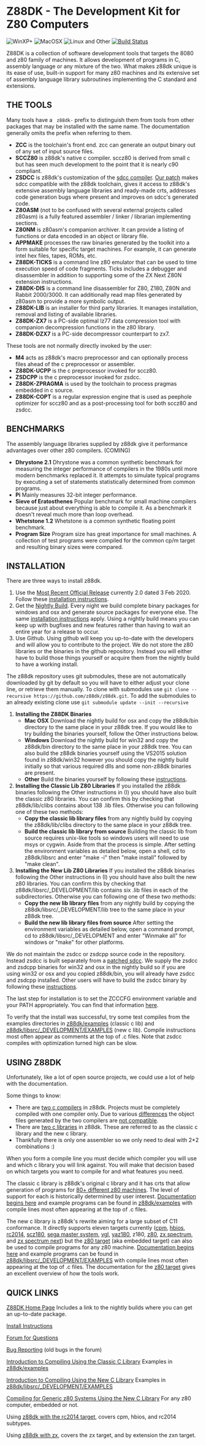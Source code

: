 # Z88DK - The Development Kit for Z80 Computers

![WinXP+](doc/images/windows.png) ![MacOSX](doc/images/mac.png) ![Linux and Other](doc/images/linux.png) [![Build Status](https://travis-ci.org/z88dk/z88dk.svg?branch=master)](https://travis-ci.org/z88dk/z88dk)

Z88DK is a collection of software development tools that targets the 8080 and z80 family of machines.  It allows development of programs in C, assembly language or any mixture of the two.  What makes z88dk unique is its ease of use, built-in support for many z80 machines and its extensive set of assembly language library subroutines implementing the C standard and extensions.

## THE TOOLS

Many tools have a ` z88dk-` prefix to distinguish them from tools from other packages that may be installed with the same name. The documentation
generally omits the prefix when referring to them.

* **ZCC** is the toolchain's front end.  zcc can generate an output binary out of any set of input source files.
* **SCCZ80** is z88dk's native c compiler.   sccz80 is derived from small c but has seen much development to the point that it is nearly c90 compliant.
* **ZSDCC** is z88dk's customization of the [sdcc compiler](https://sourceforge.net/projects/sdcc/).  [Our patch](https://github.com/z88dk/z88dk/tree/master/src/zsdcc) makes sdcc compatible with the z88dk toolchain, gives it access to z88dk's extensive assembly language libraries and ready-made crts, addresses code generation bugs where present and improves on sdcc's generated code.
* **Z80ASM** (not to be confused with several external projects called z80asm) is a fully featured assembler / linker / librarian implementing sections.
* **Z80NM** is z80asm's companion archiver.  It can provide a listing of functions or data encoded in an object or library file.
* **APPMAKE** processes the raw binaries generated by the toolkit into a form suitable for specific target machines.  For example, it can generate intel hex files, tapes, ROMs, etc.
* **Z88DK-TICKS** is a command line z80 emulator that can be used to time execution speed of code fragments. Ticks includes a debugger and disassembler in addition to supporting some of the ZX Next Z80N extension instructions.
* **Z88DK-DIS** is a command line disassembler for Z80, Z180, Z80N and Rabbit 2000/3000. It can additionally read map files generated by z80asm to provide a more symbolic output.
* **Z88DK-LIB** is an installer for third party libraries.  It manages installation, removal and listing of available libraries.
* **Z88DK-ZX7** is a PC-side optimal lz77 data compression tool with companion decompression functions in the z80 library.
* **Z88DK-DZX7** is a PC-side decompressor counterpart to zx7.

These tools are not normally directly invoked by the user:

* **M4** acts as z88dk's macro preprocessor and can optionally process files ahead of the c preprocessor or assembler.
* **Z88DK-UCPP** is the c preprocessor invoked for sccz80.
* **ZSDCPP** is the c preprocessor invoked for zsdcc.
* **Z88DK-ZPRAGMA** is used by the toolchain to process pragmas embedded in c source.
* **Z88DK-COPT** is a regular expression engine that is used as peephole optimizer for sccz80 and as a post-processing tool for both sccz80 and zsdcc.

## BENCHMARKS

The assembly language libraries supplied by z88dk give it performance advantages over other z80 compilers.
(COMING)

* **Dhrystone 2.1**  Dhrystone was a common synthetic benchmark for measuring the integer performance of compilers in the 1980s until more modern benchmarks replaced it.  It attempts to simulate typical programs by executing a set of statements statistically determined from common programs.
* **Pi**  Mainly measures 32-bit integer performance.
* **Sieve of Eratosthenes**  Popular benchmark for small machine compilers because just about everything is able to compile it.  As a benchmark it doesn't reveal much more than loop overhead.
* **Whetstone 1.2**  Whetstone is a common synthetic floating point benchmark.
* **Program Size**  Program size has great importance for small machines.  A collection of test programs were compiled for the common cp/m target and resulting binary sizes were compared.

## INSTALLATION

There are three ways to install z88dk.

1. Use the [Most Recent Official Release](https://github.com/z88dk/z88dk/releases) currently 2.0 dated 3 Feb 2020.  Follow these [installation instructions](https://github.com/z88dk/z88dk/wiki/installation).
2. Get the [Nightly Build](http://nightly.z88dk.org/).  Every night we build complete binary packages for windows and osx and generate source packages for everyone else.  The same [installation instructions](https://github.com/z88dk/z88dk/wiki/installation) apply.  Using a nightly build means you can keep up with bugfixes and new features rather than having to wait an entire year for a release to occur.
3. Use Github.  Using github will keep you up-to-date with the developers and will allow you to contribute to the project.  We do not store the z80 libraries or the binaries in the github repository.  Instead you will either have to build those things yourself or acquire them from the nightly build to have a working install.

The z88dk repository uses git submodules, these are not automatically downloaded by git by default so you will have to either adjust your clone line, or retrieve them manually. To clone with submodules use `git clone --recursive https://github.com/z88dk/z88dk.git`. To add the submodules to an already existing clone use `git submodule update --init --recursive`


1. **Installing the Z88DK Binaries**
	  * **Mac OSX** Download the nightly build for osx and copy the z88dk/bin directory to the same place in your z88dk tree.  If you would like to try building the binaries yourself, follow the Other instructions below.
	  * **Windows** Download the nightly build for win32 and copy the z88dk/bin directory to the same place in your z88dk tree.  You can also build the z88dk binaries yourself using the VS2015 solution found in z88dk/win32 however you should copy the nightly build initially so that various required dlls and some non-z88dk binaries are present.
	  * **Other** Build the binaries yourself by following these [instructions](https://www.z88dk.org/wiki/doku.php?id=temp:front#linux_unix).
2. **Installing the Classic Lib Z80 Libraries**  If you installed the z88dk binaries following the Other instructions in (I) you should have also built the classic z80 libraries.  You can confirm this by checking that z88dk/lib/clibs contains about 138 .lib files.  Otherwise you can following one of these two methods:
	  * **Copy the classic lib library files** from any nightly build by copying the z88dk/lib/clibs directory to the same place in your z88dk tree.
	  * **Build the classic lib library from source**  Building the classic lib from source requires unix-like tools so windows users will need to use msys or cygwin.  Aside from that the process is simple.  After setting the environment variables as detailed below, open a shell, cd to z88dk/libsrc and enter "make -i" then "make install" followed by "make clean".
3. **Installing the New Lib Z80 Libraries**  If you installed the z88dk binaries following the Other instructions in (I) you should have also built the new z80 libraries.  You can confirm this by checking that z88dk/libsrc/_DEVELOPMENT/lib contains six .lib files in each of the subdirectories.  Otherwise you can following one of these two methods:
	  * **Copy the new lib library files** from any nightly build by copying the z88dk/libsrc/_DEVELOPMENT/lib tree to the same place in your z88dk tree.
	  * **Build the new lib library files from source**  After setting the environment variables as detailed below, open a command prompt, cd to z88dk/libsrc/_DEVELOPMENT and enter "Winmake all" for windows or "make" for other platforms.

We do not maintain the zsdcc or zsdcpp source code in the repository.  Instead zsdcc is built separately from a [patched sdcc](https://github.com/z88dk/z88dk/tree/master/src/zsdcc).  We supply the zsdcc and zsdcpp binaries for win32 and osx in the nightly build so if you are using win32 or osx and you copied z88dk/bin, you will already have zsdcc and zsdcpp installed.  Other users will have to build the zsdcc binary by following these [instructions](https://www.z88dk.org/wiki/doku.php?id=temp:front#sdcc1).

The last step for installation is to set the ZCCCFG environment variable and your PATH appropriately.  You can find that information [here](https://github.com/z88dk/z88dk/wiki/installation).

To verify that the install was successful, try some test compiles from the examples directories in [z88dk/examples](https://github.com/z88dk/z88dk/tree/master/examples) (classic c lib) and [z88dk/libsrc/_DEVELOPMENT/EXAMPLES](https://github.com/z88dk/z88dk/tree/master/libsrc/_DEVELOPMENT/EXAMPLES) (new c lib).  Compile instructions most often appear as comments at the top of .c files.  Note that zsdcc compiles with optimization turned high can be slow.

## USING Z88DK

Unfortunately, like a lot of open source projects, we could use a lot of help with the documentation.

Some things to know:

* There are [two c compilers](https://www.z88dk.org/wiki/doku.php?id=temp:front#z88dk_supports_two_c_compilers) in z88dk.  Projects must be completely compiled with one compiler only.  Due to various [differences](https://www.z88dk.org/wiki/doku.php?id=temp:front#limitations) the object files generated by the two compilers are [not compatible](https://github.com/z88dk/z88dk/issues/15).
* There are [two c libraries](https://www.z88dk.org/wiki/doku.php?id=temp:front#z88dk_contains_two_independent_c_libraries) in z88dk.  These are referred to as the classic c library and the new c library.
* Thankfully there is only one assembler so we only need to deal with 2*2 combinations :)

When you form a compile line you must decide which compiler you will use and which c library you will link against.  You will make that decision based on which targets you want to compile for and what features you need.

The classic c library is z88dk's original c library and it has crts that allow generation of programs for [80+ different z80 machines](https://github.com/z88dk/z88dk/wiki/Platform).  The level of support for each is historically determined by user interest.  [Documentation begins here](https://github.com/z88dk/z88dk/wiki) and example programs can be found in [z88dk/examples](https://github.com/z88dk/z88dk/tree/master/examples) with compile lines most often appearing at the top of .c files.

The new c library is z88dk's rewrite aiming for a large subset of C11 conformance.  It directly supports eleven targets currently ([cpm](https://github.com/z88dk/z88dk/wiki/Platform---CPM), [hbios](https://github.com/wwarthen/RomWBW/blob/master/Doc/RomWBW%20Architecture.pdf), [rc2014](https://rc2014.co.uk/), [scz180](https://smallcomputercentral.wordpress.com/sc130-z180-motherboard/), [sega master system](https://en.wikipedia.org/wiki/Master_System), [vgl](https://hackaday.io/project/166921-v-tech-genius-leader-precomputer-hacking), [yaz180](https://github.com/feilipu/yaz180), z180, [z80](https://www.z88dk.org/wiki/doku.php?id=libnew:target_embedded), [zx spectrum](https://en.wikipedia.org/wiki/ZX_Spectrum), and [zx spectrum next](https://www.specnext.com/)) but the [z80 target](https://www.z88dk.org/wiki/doku.php?id=libnew:target_embedded) (aka embedded target) can also be used to compile programs for any z80 machine.  [Documentation begins here](https://www.z88dk.org/wiki/doku.php?id=temp:front) and example programs can be found in [z88dk/libsrc/_DEVELOPMENT/EXAMPLES](https://github.com/z88dk/z88dk/tree/master/libsrc/_DEVELOPMENT/EXAMPLES) with compile lines most often appearing at the top of .c files.  The documentation for the [z80 target](https://www.z88dk.org/wiki/doku.php?id=libnew:target_embedded) gives an excellent overview of how the tools work.

## QUICK LINKS

[Z88DK Home Page](https://www.z88dk.org/forum/)
Includes a link to the nightly builds where you can get an up-to-date package.

[Install Instructions](https://github.com/z88dk/z88dk/wiki/installation)

[Forum for Questions](https://www.z88dk.org/forum/forums.php)

[Bug Reporting](https://github.com/z88dk/z88dk/issues)
(old bugs in the forum)

[Introduction to Compiling Using the Classic C Library](https://github.com/z88dk/z88dk/wiki)
Examples in [z88dk/examples](https://github.com/z88dk/z88dk/tree/master/examples)

[Introduction to Compiling Using the New C Library](https://www.z88dk.org/wiki/doku.php?id=temp:front)
Examples in [z88dk/libsrc/_DEVELOPMENT/EXAMPLES](https://github.com/z88dk/z88dk/tree/master/libsrc/_DEVELOPMENT/EXAMPLES)

[Compiling for Generic z80 Systems Using the New C Library](https://www.z88dk.org/wiki/doku.php?id=libnew:target_embedded)
For any z80 computer, embedded or not.

Using [z88dk with the rc2014 target](https://github.com/RC2014Z80/RC2014/wiki/Using-Z88DK), covers cpm, hbios, and rc2014 subtypes.

Using [z88dk with zx](https://github.com/z88dk/z88dk/blob/master/doc/overview.md), covers the zx target, and by extension the zxn target.
